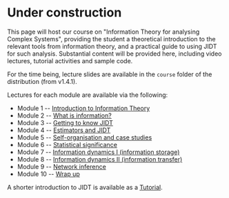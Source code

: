 # Under construction

This page will host our course on "Information Theory for analysing Complex Systems", providing the student a theoretical introduction to the relevant tools from information theory, and a practical guide to using JIDT for such analysis. Substantial content will be provided here, including video lectures, tutorial activities and sample code.

For the time being, lecture slides are available in the ```course``` folder of the distribution (from v1.4.1).

Lectures for each module are available via the following:
* Module 1 -- [Introduction to Information Theory](../tree/master/course/Module1-IntroductionToInformationTheory/Lec1-IntroductionToInformationTheory.pdf)
* Module 2 -- [What is information?](../tree/master/course/Module2-WhatIsInformation/Lec2-WhatIsInformation.pdf)
* Module 3 -- [Getting to know JIDT](../tree/master/course/Module3-JIDT/Lec3a-IntroToJIDT.pdf)
* Module 4 -- [Estimators and JIDT](../tree/master/course/Module4-EstimatorsAndJIDT/Lec3b-EstimatorsAndJIDT.pdf)
* Module 5 -- [Self-organisation and case studies](../tree/master/course/Module5-SelfOrganisationAndCaseStudies/Lec4-SelfOrganisation.pdf)
* Module 6 -- [Statistical significance](../tree/master/course/Module6-StatisticalSignificance/Lec5-StatSignificanceAndUndersampling.pdf)
* Module 7 -- [Information dynamics I (information storage)](../tree/master/course/Module7-InformationDynamicsI/Lec6-InfoDynamics-PartI.pdf)
* Module 8 -- [Information dynamics II (information transfer)](../tree/master/course/Module8-InformationDynamicsII/Lec7-InfoDynamics-PartII.pdf)
* Module 9 -- [Network inference](../tree/master/course/Module9-NetworkAnalysis/Lec8-EffectiveNetworkInference.pdf)
* Module 10 -- [Wrap up](../tree/master/course/Module10-WrapUp/Lec9-InfoTheoryWrapUp.pdf)

A shorter introduction to JIDT is available as a [Tutorial](Tutorial).